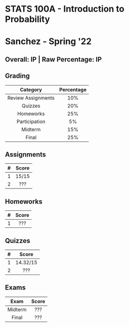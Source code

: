 # STATS 100A - Introduction to Probability

# Sanchez - Spring '22

## Overall: IP | Raw Percentage: IP

## Grading

|      Category      | Percentage |
| :----------------: | :--------: |
| Review Assignments |    10%     |
|      Quizzes       |    20%     |
|     Homeworks      |    25%     |
|   Participation    |     5%     |
|      Midterm       |    15%     |
|       Final        |    25%     |

## Assignments

|  #   | Score |
| :--: | :---: |
|  1   | 15/15 |
|  2   |  ???  |



## Homeworks

|  #   | Score |
| :--: | :---: |
|  1   |  ???  |

## Quizzes

|  #   |  Score   |
| :--: | :------: |
|  1   | 14.32/15 |
|  2   |   ???    |

## Exams

|  Exam   | Score |
| :-----: | :---: |
| Midterm |  ???  |
|  Final  |  ???  |

